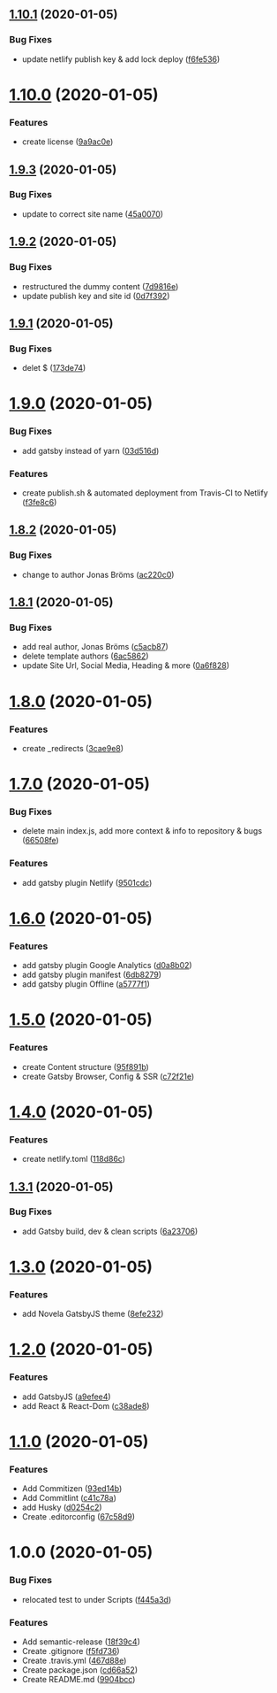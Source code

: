 ## [1.10.1](https://github.com/bromso/jonasbroms-www/compare/v1.10.0...v1.10.1) (2020-01-05)


### Bug Fixes

* update netlify publish key & add lock deploy ([f6fe536](https://github.com/bromso/jonasbroms-www/commit/f6fe536cc1d341e9aa7403fc7a473926312ce2f3))

# [1.10.0](https://github.com/bromso/jonasbroms-www/compare/v1.9.3...v1.10.0) (2020-01-05)


### Features

* create license ([9a9ac0e](https://github.com/bromso/jonasbroms-www/commit/9a9ac0e6383616baf922c0f71ccde702bad3c3d3))

## [1.9.3](https://github.com/bromso/jonasbroms-www/compare/v1.9.2...v1.9.3) (2020-01-05)


### Bug Fixes

* update to correct site name ([45a0070](https://github.com/bromso/jonasbroms-www/commit/45a0070ea6b1ee5c6eddc393f9e3b98fa1609419))

## [1.9.2](https://github.com/bromso/jonasbroms-www/compare/v1.9.1...v1.9.2) (2020-01-05)


### Bug Fixes

* restructured the dummy content ([7d9816e](https://github.com/bromso/jonasbroms-www/commit/7d9816e96e080f92c7b32074d9477a8b10274cb8))
* update publish key and site id ([0d7f392](https://github.com/bromso/jonasbroms-www/commit/0d7f392a653968c82e17782f6200522bb8a84c95))

## [1.9.1](https://github.com/bromso/jonasbroms-www/compare/v1.9.0...v1.9.1) (2020-01-05)


### Bug Fixes

* delet $ ([173de74](https://github.com/bromso/jonasbroms-www/commit/173de74359980e37f613b0c62beee3a26057eb11))

# [1.9.0](https://github.com/bromso/jonasbroms-www/compare/v1.8.2...v1.9.0) (2020-01-05)


### Bug Fixes

* add gatsby instead of yarn ([03d516d](https://github.com/bromso/jonasbroms-www/commit/03d516d75d858241a42343cb2f1b8310d91a70ee))


### Features

* create publish.sh & automated deployment from Travis-CI to Netlify ([f3fe8c6](https://github.com/bromso/jonasbroms-www/commit/f3fe8c613c9c97aad144d6c0945b16e7fa48d7b6))

## [1.8.2](https://github.com/bromso/jonasbroms-www/compare/v1.8.1...v1.8.2) (2020-01-05)


### Bug Fixes

* change to author Jonas Bröms ([ac220c0](https://github.com/bromso/jonasbroms-www/commit/ac220c0d201a58779f9f2e54152f0c58106cdc3e))

## [1.8.1](https://github.com/bromso/jonasbroms-www/compare/v1.8.0...v1.8.1) (2020-01-05)


### Bug Fixes

* add real author, Jonas Bröms ([c5acb87](https://github.com/bromso/jonasbroms-www/commit/c5acb878405e65280be7225da89f601fcc3a3a89))
* delete template authors ([6ac5862](https://github.com/bromso/jonasbroms-www/commit/6ac58629e7076281ae9f641754b637cec99f24a5))
* update Site Url, Social Media, Heading & more ([0a6f828](https://github.com/bromso/jonasbroms-www/commit/0a6f8286221f674f9610215ad30c52ed16b70e87))

# [1.8.0](https://github.com/bromso/jonasbroms-www/compare/v1.7.0...v1.8.0) (2020-01-05)


### Features

* create _redirects ([3cae9e8](https://github.com/bromso/jonasbroms-www/commit/3cae9e84f5140240ef71271f0ccc0a6bf0352c3e))

# [1.7.0](https://github.com/bromso/jonasbroms-www/compare/v1.6.0...v1.7.0) (2020-01-05)


### Bug Fixes

* delete main index.js, add more context & info to repository & bugs ([66508fe](https://github.com/bromso/jonasbroms-www/commit/66508fe320b33fc665178305324f4f9f3b8e33da))


### Features

* add gatsby plugin Netlify ([9501cdc](https://github.com/bromso/jonasbroms-www/commit/9501cdc8a74b75acda763f7eb960ab8a6778bd0d))

# [1.6.0](https://github.com/bromso/jonasbroms-www/compare/v1.5.0...v1.6.0) (2020-01-05)


### Features

* add gatsby plugin Google Analytics ([d0a8b02](https://github.com/bromso/jonasbroms-www/commit/d0a8b025a26ff4b617478677ffe38a38ce3469f4))
* add gatsby plugin manifest ([6db8279](https://github.com/bromso/jonasbroms-www/commit/6db8279679a1b8c8eae1d5cf99c2ebc153b8cf33))
* add gatsby plugin Offline ([a5777f1](https://github.com/bromso/jonasbroms-www/commit/a5777f153dacc10c5b0f9729cac1cd5062b80498))

# [1.5.0](https://github.com/bromso/jonasbroms-www/compare/v1.4.0...v1.5.0) (2020-01-05)


### Features

* create Content structure ([95f891b](https://github.com/bromso/jonasbroms-www/commit/95f891bb5b80cdc35594930da450057196613625))
* create Gatsby Browser, Config & SSR ([c72f21e](https://github.com/bromso/jonasbroms-www/commit/c72f21ee037b2ae025ea1d4fea3a704647e0a2d6))

# [1.4.0](https://github.com/bromso/jonasbroms-www/compare/v1.3.1...v1.4.0) (2020-01-05)


### Features

* create netlify.toml ([118d86c](https://github.com/bromso/jonasbroms-www/commit/118d86c0ef1d0f34c28567a75d27cb107e85c5f2))

## [1.3.1](https://github.com/bromso/jonasbroms-www/compare/v1.3.0...v1.3.1) (2020-01-05)


### Bug Fixes

* add Gatsby build, dev & clean scripts ([6a23706](https://github.com/bromso/jonasbroms-www/commit/6a23706fc557e0f851541da72c98a0ece117248b))

# [1.3.0](https://github.com/bromso/jonasbroms-www/compare/v1.2.0...v1.3.0) (2020-01-05)


### Features

* add Novela GatsbyJS theme ([8efe232](https://github.com/bromso/jonasbroms-www/commit/8efe23250c80f4125e8b0bc3f80300fbc915c0b6))

# [1.2.0](https://github.com/bromso/jonasbroms-www/compare/v1.1.0...v1.2.0) (2020-01-05)


### Features

* add GatsbyJS ([a9efee4](https://github.com/bromso/jonasbroms-www/commit/a9efee4a7a97149a34669df8eb6888d3e271f3bd))
* add React & React-Dom ([c38ade8](https://github.com/bromso/jonasbroms-www/commit/c38ade8014f7beb88449592ca3d50a830ca59a33))

# [1.1.0](https://github.com/bromso/jonasbroms-www/compare/v1.0.0...v1.1.0) (2020-01-05)


### Features

* Add Commitizen ([93ed14b](https://github.com/bromso/jonasbroms-www/commit/93ed14bf16e322b54ff6636745077e04f6b55c5b))
* Add Commitlint ([c41c78a](https://github.com/bromso/jonasbroms-www/commit/c41c78a1e83cd067257d478f76c4cadb5ba6bb4f))
* add Husky ([d0254c2](https://github.com/bromso/jonasbroms-www/commit/d0254c22e64ab254a03619f494d33ccfbdf905f3))
* Create .editorconfig ([67c58d9](https://github.com/bromso/jonasbroms-www/commit/67c58d92911986dfb9f6f6d3a3ed525b85cfb08c))

# 1.0.0 (2020-01-05)


### Bug Fixes

* relocated test to under Scripts ([f445a3d](https://github.com/bromso/jonasbroms-www/commit/f445a3d819ee8da0ac4557a341b44ed31f21df57))


### Features

* Add semantic-release ([18f39c4](https://github.com/bromso/jonasbroms-www/commit/18f39c494514dafc1cd734a0da3909cf8457ca4c))
* Create .gitignore ([f5fd736](https://github.com/bromso/jonasbroms-www/commit/f5fd73621a931901926925553849cc074259f5a3))
* Create .travis.yml ([467d88e](https://github.com/bromso/jonasbroms-www/commit/467d88e3e1e59891cb68e03dd630a919814643e5))
* Create package.json ([cd66a52](https://github.com/bromso/jonasbroms-www/commit/cd66a528f5d30846b797637955bb8b26f81d5ce8))
* Create README.md ([9904bcc](https://github.com/bromso/jonasbroms-www/commit/9904bcc7b53eab235675c5833f30d871f0bb8b91))
